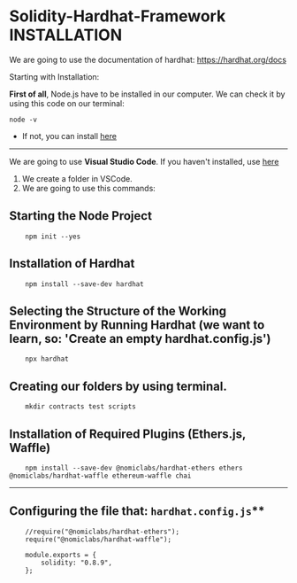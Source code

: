 # Solidity-Hardhat-Framework INSTALLATION

We are going to use the documentation of hardhat: https://hardhat.org/docs

Starting with Installation:

**First of all**, Node.js have to be installed in our computer. We can check it by using this code on our terminal: 
```
node -v
```

* If not, you can install [here](https://nodejs.org/en/download/)
---
We are going to use **Visual Studio Code**. If you haven't installed, use [here](https://code.visualstudio.com/download)

1. We create a folder in VSCode.
2. We are going to use this commands:

## Starting the Node Project
```
    npm init --yes
```
## Installation of Hardhat
```
    npm install --save-dev hardhat
```
## Selecting the Structure of the Working Environment by Running Hardhat (we want to learn, so: 'Create an empty hardhat.config.js')
```
    npx hardhat
```

## Creating our folders by using terminal.
```
    mkdir contracts test scripts
```

## Installation of Required Plugins (Ethers.js, Waffle)
```
    npm install --save-dev @nomiclabs/hardhat-ethers ethers @nomiclabs/hardhat-waffle ethereum-waffle chai
```
---

## Configuring the file that: `hardhat.config.js`**
```
    //require("@nomiclabs/hardhat-ethers");
    require("@nomiclabs/hardhat-waffle");

    module.exports = {
        solidity: "0.8.9",
    };
```
